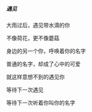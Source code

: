 ##### 遇见

大雨过后，遇见带水滴的你

不像荷花，更不像蘑菇

身边的另一个你，呼唤着你的名字

普通的名字，却成了心中的可爱

就这样意想不到的遇见你

等待下一次遇见

等待下一次听着你叫你的名字